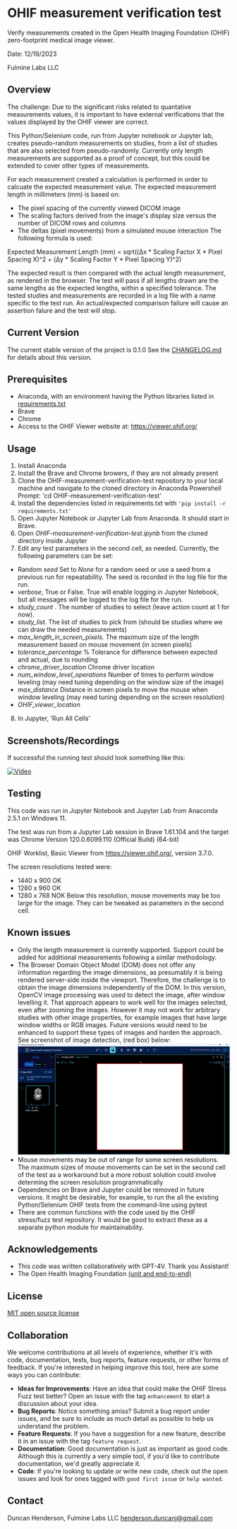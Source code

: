 # OHIF measurement verification test

Verify measurements created in the Open Health Imaging Foundation (OHIF) zero-footprint medical image viewer.

Date: 12/19/2023

Fulmine Labs LLC

## Overview

The challenge: Due to the significant risks related to quantative measurements values, it is important to have external verifications that the values displayed by the OHIF viewer are correct.

This Python/Selenium code, run from Jupyter notebook or Jupyter lab, creates pseudo-random measurements on studies, from a list of studies that are also selected from pseudo-randomly.
Currently only length measurements are supported as a proof of concept, but this could be extended to cover other types of measurements.

For each measurement created a calculation is performed in order to calcuate the expected measurement value. The expected measurement length in millimeters (mm) is based on:
* The pixel spacing of the currently viewed DICOM image
* The scaling factors derived from the image's display size versus the number of DICOM rows and columns
* The deltas (pixel movements) from a simulated mouse interaction 
The following formula is used:

Expected Measurement Length (mm) = sqrt((Δx * Scaling Factor X * Pixel Spacing X)^2 + (Δy * Scaling Factor Y * Pixel Spacing Y)^2)

The expected result is then compared with the actual length measurement, as rendered in the browser. 
The test will pass if all lengths drawn are the same lengths as the expected lengths, within a specified tolerance. 
The tested studies and measurements are recorded in a log file with a name specific to the test run. An actual/expected comparison failure will cause an assertion falure and the test will stop.

## Current Version
The current stable version of the project is 0.1.0 See the [CHANGELOG.md](./CHANGELOG.md) for details about this version.

## Prerequisites

* Anaconda, with an environment having the Python libraries listed in [requirements.txt](./requirements.txt)
* Brave
* Chrome
* Access to the OHIF Viewer website at: https://viewer.ohif.org/

## Usage

1) Install Anaconda
2) Install the Brave and Chrome browers, if they are not already present
3) Clone the OHIF-measurement-verification-test repository to your local machine and navigate to the cloned directory in Anaconda Powershell Prompt: 'cd OHIF-measurement-verification-test'
4) Install the dependencies listed in requirements.txt with `'pip install -r requirements.txt'`
5) Open Jupyter Notebook or Jupyter Lab from Anaconda. It should start in Brave.
6) Open _OHIF-measurement-verification-test.ipynb_ from the cloned directory inside Jupyter
7) Edit any test parameters in the second cell, as needed. Currently, the following parameters can be set:
* Random _seed_ Set to _None_ for a random seed or use a seed from a previous run for repeatability. The seed is recorded in the log file for the run.
* _verbose_, True or False. True will enable logging in Jupyter Notebook, but all messages will be logged to the log file for the run.
* _study_count_ . The number of studies to select (leave action count at 1 for now).
* _study_list_. The list of studies to pick from (should be studies where we can draw the needed measurements)
* _max_length_in_screen_pixels_. The maximum size of the length measurement based on mouse movement (in screen pixels)
* _tolerance_percentage_ % Tolerance for difference between expected and actual, due to rounding
* _chrome_driver_location_ Chrome driver location
* _num_window_level_operations_ Number of times to perform window leveling (may need tuning depending on the window size of the image)
* _max_distance_ Distance in screen pixels to move the mouse when window leveling (may need tuning depending on the screen resolution)
* _OHIF_viewer_location_ 
8) In Jupyter, 'Run All Cells'

## Screenshots/Recordings

If successful the running test should look something like this:

[![Video](https://www.dropbox.com/scl/fi/e7bu3u7grozabsjfm9g1e/OHIF_measurement_test_run.png?rlkey=epl0v4mtv54k1q57z85eshovu&raw=1)](https://www.dropbox.com/scl/fi/gfgg1hy79256qczqndhf4/OHIF_measurement_test_run.mp4?rlkey=yaxinf1rsobhqawd3crxe696l&raw=1)

## Testing

This code was run in Jupyter Notebook and Jupyter Lab from Anaconda 2.5.1 on Windows 11. 

The test was run from a Jupyter Lab session in Brave 1.61.104 and the target was Chrome Version 120.0.6099.110 (Official Build) (64-bit)

OHIF Worklist, Basic Viewer from https://viewer.ohif.org/, version 3.7.0.

The screen resolutions tested were:
* 1440 x 900 OK
* 1280 x 960 OK
* 1280 x 768 NOK
Below this resolution, mouse movements may be too large for the image. They can be tweaked as parameters in the second cell.

## Known issues
- Only the length measurement is currently supported. Support could be added for additional measurements following a similar methodology.
- The Browser Domain Object Model (DOM) does not offer any information regarding the image dimensions, as presumably it is being rendered server-side inside the viewport. Therefore, the challenge is to obtain the image dimensions independently of the DOM. In this version, OpenCV image processing was used to detect the image, after window levelling it. That approach appears to work well for the images selected, even after zooming the images. However it may not work for arbitrary studies with other image properties, for example images that have large window widths or RGB images. Future versions would need to be enhanced to support these types of images and harden the approach. See screenshot of image detection, (red box) below:
![alt text](image_detection_using_OpenCV.png "Image Detection using OpenCV")
- Mouse movements may be out of range for some screen resolutions. The maximum sizes of mouse movements can be set in the second cell of the test as a workaround but a more robust solution could involve determing the screen resolution programmatically
- Dependencies on Brave and Jupyter could be removed in future versions. It might be desirable, for example, to run the all the existing Python/Selenium OHIF tests from the command-line using pytest
- There are common functions with the code used by the OHIF stress/fuzz test repository. It would be good to extract these as a separate python module for maintainability.

## Acknowledgements

* This code was written collaboratively with GPT-4V. Thank you Assistant!
* The Open Health Imaging Foundation [(unit and end-to-end)](https://docs.ohif.org/development/testing)

## License

[MIT open source license](LICENSE.txt)

## Collaboration

We welcome contributions at all levels of experience, whether it's with code, documentation, tests, bug reports, feature requests, or other forms of feedback. If you're interested in helping improve this tool, here are some ways you can contribute:

- **Ideas for Improvements**: Have an idea that could make the OHIF Stress Fuzz test better? Open an issue with the tag `enhancement` to start a discussion about your idea.
- **Bug Reports**: Notice something amiss? Submit a bug report under issues, and be sure to include as much detail as possible to help us understand the problem.
- **Feature Requests**: If you have a suggestion for a new feature, describe it in an issue with the tag `feature request`.
- **Documentation**: Good documentation is just as important as good code. Although this is currently a very simple tool, if you'd like to contribute documentation, we'd greatly appreciate it.
- **Code**: If you're looking to update or write new code, check out the open issues and look for ones tagged with `good first issue` or `help wanted`.

## Contact

Duncan Henderson, Fulmine Labs LLC
henderson.duncanj@gmail.com

